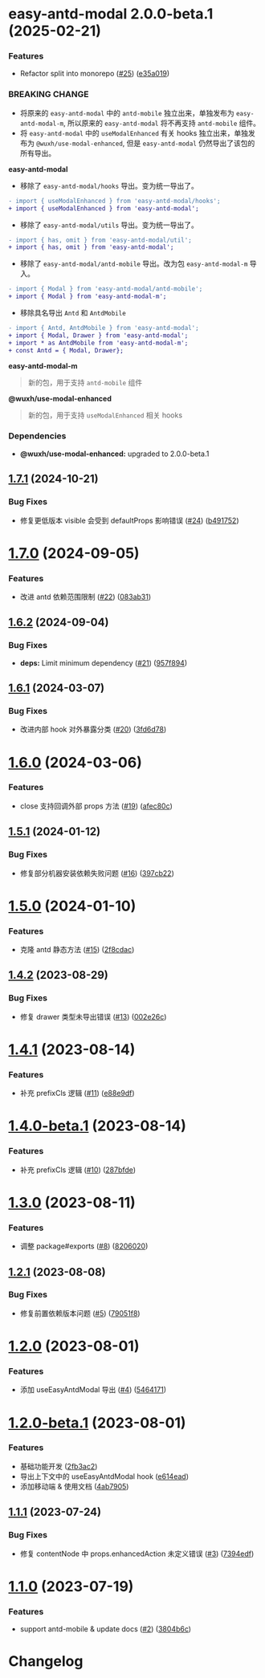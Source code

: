 # easy-antd-modal 2.0.0-beta.1 (2025-02-21)

### Features

- Refactor split into monorepo ([#25](https://github.com/Wxh16144/easy-antd-modal/issues/25)) ([e35a019](https://github.com/Wxh16144/easy-antd-modal/commit/e35a0194fce6e7863cffe9afab115869a5ceaea6))

### BREAKING CHANGE

- 将原来的 `easy-antd-modal` 中的 `antd-mobile` 独立出来，单独发布为 `easy-antd-modal-m`, 所以原来的 `easy-antd-modal` 将不再支持 `antd-mobile` 组件。
- 将 `easy-antd-modal` 中的 `useModalEnhanced` 有关 hooks 独立出来，单独发布为 `@wuxh/use-modal-enhanced`, 但是 `easy-antd-modal` 仍然导出了该包的所有导出。

**easy-antd-modal**

- 移除了 `easy-antd-modal/hooks` 导出。变为统一导出了。

```diff
- import { useModalEnhanced } from 'easy-antd-modal/hooks';
+ import { useModalEnhanced } from 'easy-antd-modal';
```

- 移除了 `easy-antd-modal/utils` 导出。变为统一导出了。

```diff
- import { has, omit } from 'easy-antd-modal/util';
+ import { has, omit } from 'easy-antd-modal';
```

- 移除了 `easy-antd-modal/antd-mobile` 导出。改为包 `easy-antd-modal-m` 导入。

```diff
- import { Modal } from 'easy-antd-modal/antd-mobile';
+ import { Modal } from 'easy-antd-modal-m';
```

- 移除具名导出 `Antd` 和 `AntdMobile`

```diff
- import { Antd, AntdMobile } from 'easy-antd-modal';
+ import { Modal, Drawer } from 'easy-antd-modal';
+ import * as AntdMobile from 'easy-antd-modal-m';
+ const Antd = { Modal, Drawer};
```

**easy-antd-modal-m**

> 新的包，用于支持 `antd-mobile` 组件

**@wuxh/use-modal-enhanced**

> 新的包，用于支持 `useModalEnhanced` 相关 hooks

### Dependencies

- **@wuxh/use-modal-enhanced:** upgraded to 2.0.0-beta.1

## [1.7.1](https://github.com/Wxh16144/easy-antd-modal/compare/v1.7.0...v1.7.1) (2024-10-21)

### Bug Fixes

- 修复更低版本 visible 会受到 defaultProps 影响错误 ([#24](https://github.com/Wxh16144/easy-antd-modal/issues/24)) ([b491752](https://github.com/Wxh16144/easy-antd-modal/commit/b491752f8cf09c0e6d967555cd03d7cd01a8ad16))

# [1.7.0](https://github.com/Wxh16144/easy-antd-modal/compare/v1.6.2...v1.7.0) (2024-09-05)

### Features

- 改进 antd 依赖范围限制 ([#22](https://github.com/Wxh16144/easy-antd-modal/issues/22)) ([083ab31](https://github.com/Wxh16144/easy-antd-modal/commit/083ab31a05ca4770955f6ea0e3899152d5f941f8))

## [1.6.2](https://github.com/Wxh16144/easy-antd-modal/compare/v1.6.1...v1.6.2) (2024-09-04)

### Bug Fixes

- **deps:** Limit minimum dependency ([#21](https://github.com/Wxh16144/easy-antd-modal/issues/21)) ([957f894](https://github.com/Wxh16144/easy-antd-modal/commit/957f8944e6ba374cf42a915e0b35f01a55fe53a1))

## [1.6.1](https://github.com/Wxh16144/easy-antd-modal/compare/v1.6.0...v1.6.1) (2024-03-07)

### Bug Fixes

- 改进内部 hook 对外暴露分类 ([#20](https://github.com/Wxh16144/easy-antd-modal/issues/20)) ([3fd6d78](https://github.com/Wxh16144/easy-antd-modal/commit/3fd6d78432750d8ef17aaa60539abb645f1c1b93))

# [1.6.0](https://github.com/Wxh16144/easy-antd-modal/compare/v1.5.1...v1.6.0) (2024-03-06)

### Features

- close 支持回调外部 props 方法 ([#19](https://github.com/Wxh16144/easy-antd-modal/issues/19)) ([afec80c](https://github.com/Wxh16144/easy-antd-modal/commit/afec80ca37dc0379c1c0708496e244921908c461))

## [1.5.1](https://github.com/Wxh16144/easy-antd-modal/compare/v1.5.0...v1.5.1) (2024-01-12)

### Bug Fixes

- 修复部分机器安装依赖失败问题 ([#16](https://github.com/Wxh16144/easy-antd-modal/issues/16)) ([397cb22](https://github.com/Wxh16144/easy-antd-modal/commit/397cb2225b466c7a276ad012be5003926d516edd))

# [1.5.0](https://github.com/Wxh16144/easy-antd-modal/compare/v1.4.2...v1.5.0) (2024-01-10)

### Features

- 克隆 antd 静态方法 ([#15](https://github.com/Wxh16144/easy-antd-modal/issues/15)) ([2f8cdac](https://github.com/Wxh16144/easy-antd-modal/commit/2f8cdacd48efa318d563302f399947f3b6a2e46b))

## [1.4.2](https://github.com/Wxh16144/easy-antd-modal/compare/v1.4.1...v1.4.2) (2023-08-29)

### Bug Fixes

- 修复 drawer 类型未导出错误 ([#13](https://github.com/Wxh16144/easy-antd-modal/issues/13)) ([002e26c](https://github.com/Wxh16144/easy-antd-modal/commit/002e26c42282d43d908173b56a299857297454de))

# [1.4.1](https://github.com/Wxh16144/easy-antd-modal/compare/v1.3.0...v1.4.1) (2023-08-14)

### Features

- 补充 prefixCls 逻辑 ([#11](https://github.com/Wxh16144/easy-antd-modal/issues/11)) ([e88e9df](https://github.com/Wxh16144/easy-antd-modal/commit/e88e9df32a8d29c4ce3a65facad1cde24a3fc21b))

# [1.4.0-beta.1](https://github.com/Wxh16144/easy-antd-modal/compare/v1.3.0...v1.4.0-beta.1) (2023-08-14)

### Features

- 补充 prefixCls 逻辑 ([#10](https://github.com/Wxh16144/easy-antd-modal/issues/10)) ([287bfde](https://github.com/Wxh16144/easy-antd-modal/commit/287bfdede391840b3b85d3987667724fa9d29e0f))

# [1.3.0](https://github.com/Wxh16144/easy-antd-modal/compare/v1.2.1...v1.3.0) (2023-08-11)

### Features

- 调整 package#exports ([#8](https://github.com/Wxh16144/easy-antd-modal/issues/8)) ([8206020](https://github.com/Wxh16144/easy-antd-modal/commit/8206020b4aecf7289a419b57446d096ce0aa257d))

## [1.2.1](https://github.com/Wxh16144/easy-antd-modal/compare/v1.2.0...v1.2.1) (2023-08-08)

### Bug Fixes

- 修复前置依赖版本问题 ([#5](https://github.com/Wxh16144/easy-antd-modal/issues/5)) ([79051f8](https://github.com/Wxh16144/easy-antd-modal/commit/79051f8b1da3f53f10a258656e07a94df2e68fa4))

# [1.2.0](https://github.com/Wxh16144/easy-antd-modal/compare/v1.1.1...v1.2.0) (2023-08-01)

### Features

- 添加 useEasyAntdModal 导出 ([#4](https://github.com/Wxh16144/easy-antd-modal/issues/4)) ([5464171](https://github.com/Wxh16144/easy-antd-modal/commit/5464171fb50f41feb126f7885d23ec5930878056))

# [1.2.0-beta.1](https://github.com/Wxh16144/easy-antd-modal/compare/v1.1.1...v1.2.0-beta.1) (2023-08-01)

### Features

- 基础功能开发 ([2fb3ac2](https://github.com/Wxh16144/easy-antd-modal/commit/2fb3ac29b479fd27a947b1fef38b17aba3f0ebcb))
- 导出上下文中的 useEasyAntdModal hook ([e614ead](https://github.com/Wxh16144/easy-antd-modal/commit/e614ead7b310c0fecf547fea9266fbc71d19c032))
- 添加移动端 & 使用文档 ([4ab7905](https://github.com/Wxh16144/easy-antd-modal/commit/4ab790594c3c250226a798a7fec42b36dcc15caf))

## [1.1.1](https://github.com/Wxh16144/easy-antd-modal/compare/v1.1.0...v1.1.1) (2023-07-24)

### Bug Fixes

- 修复 contentNode 中 props.enhancedAction 未定义错误 ([#3](https://github.com/Wxh16144/easy-antd-modal/issues/3)) ([7394edf](https://github.com/Wxh16144/easy-antd-modal/commit/7394edf066456d054846673a0efa6ae66a2e182d))

# [1.1.0](https://github.com/Wxh16144/easy-antd-modal/compare/v1.0.0...v1.1.0) (2023-07-19)

### Features

- support antd-mobile & update docs ([#2](https://github.com/Wxh16144/easy-antd-modal/issues/2)) ([3804b6c](https://github.com/Wxh16144/easy-antd-modal/commit/3804b6cd7a50c0dfe3b4b2fa8ab5ee92cd302f10))

# Changelog
